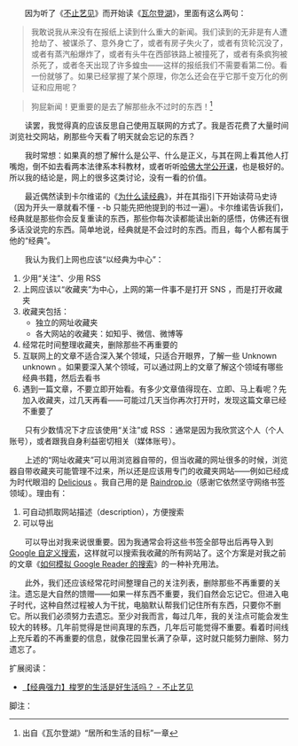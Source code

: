 　　因为听了《[不止艺见](https://music.163.com/#/radio/?id=793249390)》而开始读《[瓦尔登湖](https://book.douban.com/subject/24851615/)》，里面有这么两句：

> 我敢说我从来没有在报纸上读到什么重大的新闻。我们读到的无非是有人遭抢劫了、被谋杀了、意外身亡了，或者有房子失火了，或者有货轮沉没了，或者有蒸汽船爆炸了，或者有头牛在西部铁路上被撞死了，或者有条疯狗被杀死了，或者冬天出现了许多蝗虫——这样的报纸我们不需要看第二份。看一份就够了。如果已经掌握了某个原理，你怎么还会在乎它那千变万化的例证和应用呢？

> 狗屁新闻！更重要的是去了解那些永不过时的东西！[^1]

　　读罢，我觉得真的应该反思自己使用互联网的方式了。我是否花费了大量时间浏览社交网站，刷那些今天看了明天就会忘记的东西？

　　我时常想：如果真的想了解什么是公平、什么是正义，与其在网上看其他人打嘴炮，倒不如去看两本法律系本科教材，或者听听[哈佛大学公开课](http://open.163.com/special/justice/)，也是极好的。所以我的结论是，网上的很多这类讨论，没有一看的价值。

　　最近偶然读到卡尔维诺的《[为什么读经典](https://book.douban.com/subject/10555550/)》，并在其指引下开始读荷马史诗（因为开头一章就看不懂 - -b 只能先把他提到的书过一遍）。卡尔维诺告诉我们，经典就是那些你会反复重读的东西，那些你每次读都能读出新的感悟，仿佛还有很多话没说完的东西。简单地说，经典就是不会过时的东西。而且，每个人都有属于他的“经典”。

　　我认为我们上网也应该“以经典为中心”：

1. 少用“关注”、少用 RSS
2. 上网应该以“收藏夹”为中心，上网的第一件事不是打开 SNS ，而是打开收藏夹
3. 收藏夹包括：
	* 独立的网址收藏夹
	* 各大网站的收藏夹：如知乎、微信、微博等
4. 经常花时间整理收藏夹，删除那些不再重要的
5. 互联网上的文章不适合深入某个领域，只适合开眼界，了解一些 Unknown unknown 。如果要深入某个领域，可以通过网上的文章了解这个领域有哪些经典书籍，然后去看书
6. 遇到一篇文章，不要立即开始看。有多少文章值得现在、立即、马上看呢？先加入收藏夹，过几天再看——可能过几天当你再次打开时，发现这篇文章已经不重要了

　　只有少数情况下才应该使用“关注”或 RSS ：通常是因为我欣赏这个人（个人账号），或者跟我自身利益密切相关（媒体账号）。

　　上述的“网址收藏夹”可以用浏览器自带的，但当收藏的网址很多的时候，浏览器自带收藏夹可能管理不过来，所以还是应该用专门的收藏夹网站——例如已经成为时代眼泪的 [Delicious](https://en.wikipedia.org/wiki/Delicious_\(website\)) 。我自己用的是 [Raindrop.io](https://raindrop.io/)（感谢它依然坚守网络书签领域）。理由有：

1. 可自动抓取网站描述（description），方便搜索
2. 可以导出

　　可以导出对我来说很重要。因为我通常会将这些书签全部导出后再导入到 [Google 自定义搜索](https://cse.google.com/)，这样就可以搜索我收藏的所有网站了。这个方案是对我之前的文章《[如何模拟 Google Reader 的搜索](../build-personal-search-engine/)》的一种补充用法。

　　此外，我们还应该经常花时间整理自己的关注列表，删除那些不再重要的关注。遗忘是大自然的馈赠——如果一样东西不重要，我们自然会忘记它。但进入电子时代，这种自然过程被人为干扰，电脑默认帮我们记住所有东西，只要你不删它。所以我们必须努力去遗忘。至少对我而言，每过几年，我的关注点可能会发生较大的转移。几年前觉得是世间真理的东西，几年后可能觉得不重要。看着时间线上充斥着的不再重要的信息，就像花园里长满了杂草，这时就只能努力删除、努力遗忘了。

扩展阅读：

* [【经典强力】梭罗的生活是好生活吗？ - 不止艺见](https://music.163.com/#/program?id=2061266798)

脚注：

[^1]: 出自《瓦尔登湖》“居所和生活的目标”一章
